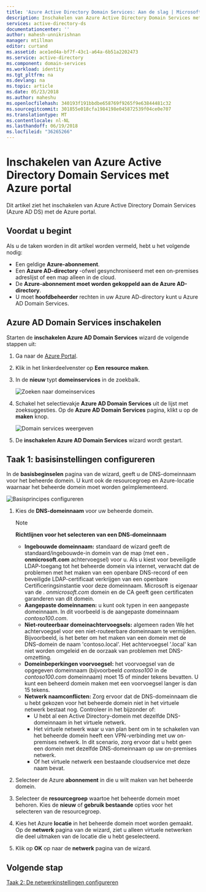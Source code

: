 ```yaml
---
title: 'Azure Active Directory Domain Services: Aan de slag | Microsoft Docs'
description: Inschakelen van Azure Active Directory Domain Services met Azure portal
services: active-directory-ds
documentationcenter: ''
author: mahesh-unnikrishnan
manager: mtillman
editor: curtand
ms.assetid: ace1ed4a-bf7f-43c1-a64a-6b51a2202473
ms.service: active-directory
ms.component: domain-services
ms.workload: identity
ms.tgt_pltfrm: na
ms.devlang: na
ms.topic: article
ms.date: 05/23/2018
ms.author: maheshu
ms.openlocfilehash: 340193f191bbdbe658769f9265f9e63844481c32
ms.sourcegitcommit: 301855e018cfa1984198e045872539f04ce0e707
ms.translationtype: MT
ms.contentlocale: nl-NL
ms.lasthandoff: 06/19/2018
ms.locfileid: "36265266"
---
```

# <a name="enable-azure-active-directory-domain-services-using-the-azure-portal"></a>Inschakelen van Azure Active Directory Domain Services met Azure portal
Dit artikel ziet het inschakelen van Azure Active Directory Domain Services (Azure AD DS) met de Azure portal.


## <a name="before-you-begin"></a>Voordat u begint
Als u de taken worden in dit artikel worden vermeld, hebt u het volgende nodig:

* Een geldige **Azure-abonnement**.
* Een **Azure AD-directory** -ofwel gesynchroniseerd met een on-premises adreslijst of een map alleen in de cloud.
* De **Azure-abonnement moet worden gekoppeld aan de Azure AD-directory**.
* U moet **hoofdbeheerder** rechten in uw Azure AD-directory kunt u Azure AD Domain Services.


## <a name="enable-azure-ad-domain-services"></a>Azure AD Domain Services inschakelen

Starten de **inschakelen Azure AD Domain Services** wizard de volgende stappen uit:

1. Ga naar de [Azure Portal](https://portal.azure.com).
2. Klik in het linkerdeelvenster op **Een resource maken**.
3. In de **nieuw** typt **domeinservices** in de zoekbalk.

    ![Zoeken naar domeinservices](./media/getting-started/search-domain-services.png)

4. Schakel het selectievakje **Azure AD Domain Services** uit de lijst met zoeksuggesties. Op de **Azure AD Domain Services** pagina, klikt u op de **maken** knop.

    ![Domain services weergeven](./media/getting-started/domain-services-blade.png)

5. De **inschakelen Azure AD Domain Services** wizard wordt gestart.


## <a name="task-1-configure-basic-settings"></a>Taak 1: basisinstellingen configureren
In de **basisbeginselen** pagina van de wizard, geeft u de DNS-domeinnaam voor het beheerde domein. U kunt ook de resourcegroep en Azure-locatie waarnaar het beheerde domein moet worden geïmplementeerd.

![Basisprincipes configureren](./media/getting-started/domain-services-blade-basics.png)

1. Kies de **DNS-domeinnaam** voor uw beheerde domein.

   > [!NOTE]
   > **Richtlijnen voor het selecteren van een DNS-domeinnaam**
   > * **Ingebouwde domeinnaam:** standaard de wizard geeft de standaard/ingebouwde-in domein van de map (met een **. onmicrosoft.com** achtervoegsel) voor u. Als u kiest voor beveiligde LDAP-toegang tot het beheerde domein via internet, verwacht dat de problemen met het maken van een openbare DNS-record of een beveiligde LDAP-certificaat verkrijgen van een openbare Certificeringsinstantie voor deze domeinnaam. Microsoft is eigenaar van de *. onmicrosoft.com* domein en de CA geeft geen certificaten garanderen van dit domein.
   * **Aangepaste domeinnamen:** u kunt ook typen in een aangepaste domeinnaam. In dit voorbeeld is de aangepaste domeinnaam *contoso100.com*.
   * **Niet-routeerbaar domeinachtervoegsels:** algemeen raden We het achtervoegsel voor een niet-routeerbare domeinnaam te vermijden. Bijvoorbeeld, is het beter om het maken van een domein met de DNS-domein de naam 'contoso.local'. Het achtervoegsel '.local' kan niet worden omgeleid en de oorzaak van problemen met DNS-omzetting.
   * **Domeinbeperkingen voorvoegsel:** het voorvoegsel van de opgegeven domeinnaam (bijvoorbeeld *contoso100* in de *contoso100.com* domeinnaam) moet 15 of minder tekens bevatten. U kunt een beheerd domein maken met een voorvoegsel langer is dan 15 tekens.
   * **Netwerk naamconflicten:** Zorg ervoor dat de DNS-domeinnaam die u hebt gekozen voor het beheerde domein niet in het virtuele netwerk bestaat nog. Controleer in het bijzonder of:
       * U hebt al een Active Directory-domein met dezelfde DNS-domeinnaam in het virtuele netwerk.
       * Het virtuele netwerk waar u van plan bent om in te schakelen van het beheerde domein heeft een VPN-verbinding met uw on-premises netwerk. In dit scenario, zorg ervoor dat u hebt geen een domein met dezelfde DNS-domeinnaam op uw on-premises netwerk.
       * Of het virtuele netwerk een bestaande cloudservice met deze naam bevat.
    >

2. Selecteer de Azure **abonnement** in die u wilt maken van het beheerde domein.

3. Selecteer de **resourcegroep** waartoe het beheerde domein moet behoren. Kies de **nieuw** of **gebruik bestaande** opties voor het selecteren van de resourcegroep.

4. Kies het Azure **locatie** in het beheerde domein moet worden gemaakt. Op de **netwerk** pagina van de wizard, ziet u alleen virtuele netwerken die deel uitmaken van de locatie die u hebt geselecteerd.

5. Klik op **OK** op naar de **netwerk** pagina van de wizard.


## <a name="next-step"></a>Volgende stap
[Taak 2: De netwerkinstellingen configureren](active-directory-ds-getting-started-network.md)
